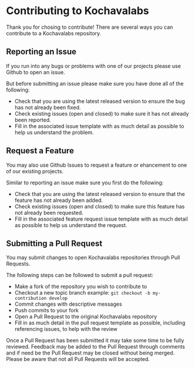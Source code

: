 # Contributing to Kochavalabs

Thank you for chosing to contribute! There are several ways you can contribute to a Kochavalabs repository.

## Reporting an Issue

If you run into any bugs or problems with one of our projects please use Github to open an issue.

But before submitting an issue please make sure you have done all of the following:

- Check that you are using the latest released version to ensure the bug has not already been fixed.
- Check existing issues (open and closed) to make sure it has not already been reported.
- Fill in the associated issue template with as much detail as possible to help us understand the problem.

## Request a Feature

You may also use Github Issues to request a feature or ehancement to one of our existing projects.

Similar to reporting an issue make sure you first do the following:

- Check that you are using the latest released version to ensure that the feature has not already been added.
- Check existing issues (open and closed) to make sure this feature has not already been requested.
- Fill in the associated feature request issue template with as much detail as possible to help us understand the request.

## Submitting a Pull Request

You may submit changes to open Kochavalabs repositories through Pull Requests.

The following steps can be followed to submit a pull request:

- Make a fork of the repository you wish to contribute to
- Checkout a new topic branch example: `git checkout -b my-contribution develop`
- Commit changes with descriptive messages
- Push commits to your fork
- Open a Pull Request to the original Kochavalabs repository
- Fill in as much detail in the pull request template as possible, including referencing issues, to help with the review

Once a Pull Request has been submitted it may take some time to be fully reviewed.  Feedback may be added to the Pull Request through comments and if need be the Pull Request may be closed without being merged.  Please be aware that not all Pull Requests will be accepted.
